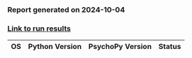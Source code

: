 ### Report generated on 2024-10-04
### [Link to run results](https://github.com/wieluk/psychopy_linux_installer/actions/runs/11178302184)

| OS | Python Version | PsychoPy Version | Status |
|---|---|---|---|
